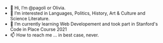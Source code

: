 - 👋 Hi, I’m @pagoli or Olivia.
- 👀 I’m interested in Languages, Politics, History, Art & Culture and Science Literature.
- 🌱 I’m currently learning Web Developement and took part in Stanford's Code in Place Course 2021
- 📫 How to reach me ... in best case, never.

<!---
pagoli/pagoli is a ✨ special ✨ repository because its `README.md` (this file) appears on your GitHub profile.
You can click the Preview link to take a look at your changes.
--->
